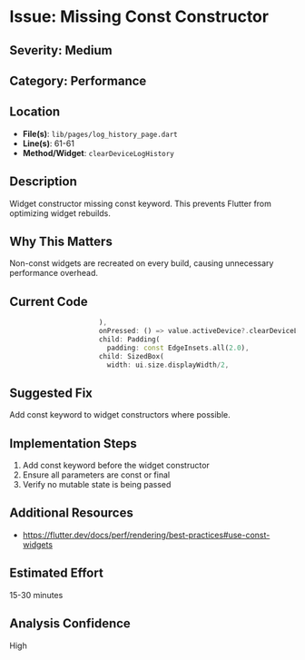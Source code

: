 # Issue: Missing Const Constructor

## Severity: Medium

## Category: Performance

## Location
- **File(s)**: `lib/pages/log_history_page.dart`
- **Line(s)**: 61-61
- **Method/Widget**: `clearDeviceLogHistory`

## Description
Widget constructor missing const keyword. This prevents Flutter from optimizing widget rebuilds.

## Why This Matters
Non-const widgets are recreated on every build, causing unnecessary performance overhead.

## Current Code
```dart
                      ),
                      onPressed: () => value.activeDevice?.clearDeviceLogHistory(context), 
                      child: Padding(
                        padding: const EdgeInsets.all(2.0),
                      child: SizedBox( 
                        width: ui.size.displayWidth/2,
```

## Suggested Fix
Add const keyword to widget constructors where possible.

## Implementation Steps
1. Add const keyword before the widget constructor
2. Ensure all parameters are const or final
3. Verify no mutable state is being passed

## Additional Resources
- https://flutter.dev/docs/perf/rendering/best-practices#use-const-widgets

## Estimated Effort
15-30 minutes

## Analysis Confidence
High

